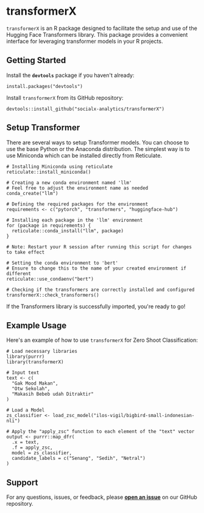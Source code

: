 # transformerX

`transformerX` is an R package designed to facilitate the setup and use of the Hugging Face Transformers library. This package provides a convenient interface for leveraging transformer models in your R projects.

## Getting Started

Install the **`devtools`** package if you haven't already:

```{r}
install.packages("devtools")
```

Install `transformerX` from its GitHub repository:

```{r}
devtools::install_github("socialx-analytics/transformerX")
```

## Setup Transformer

There are several ways to setup Transformer models. You can choose to use the base Python or the Anaconda distribution. The simplest way is to use Miniconda which can be installed directly from Reticulate.

```{r}
# Installing Miniconda using reticulate
reticulate::install_miniconda()

# Creating a new conda environment named 'llm'
# Feel free to adjust the environment name as needed
conda_create("llm")

# Defining the required packages for the environment
requirements <- c("pytorch", "transformers", "huggingface-hub")

# Installing each package in the 'llm' environment
for (package in requirements) {
  reticulate::conda_install("llm", package)
}

# Note: Restart your R session after running this script for changes to take effect

# Setting the conda environment to 'bert'
# Ensure to change this to the name of your created environment if different
reticulate::use_condaenv("bert")

# Checking if the transformers are correctly installed and configured
transformerX::check_transformers()
```

If the Transformers library is successfully imported, you're ready to go!

## Example Usage

Here's an example of how to use `transformerX` for Zero Shoot Classification:

```{r}
# Load necessary libraries
library(purrr) 
library(transformerX)  

# Input text
text <- c(
  "Gak Mood Makan",
  "Otw Sekolah", 
  "Makasih Bebeb udah Ditraktir"
)

# Load a Model
zs_classifier <- load_zsc_model("ilos-vigil/bigbird-small-indonesian-nli")

# Apply the "apply_zsc" function to each element of the "text" vector
output <- purrr::map_dfr(
  .x = text,
  .f = apply_zsc,
  model = zs_classifier,
  candidate_labels = c("Senang", "Sedih", "Netral")
)
```

## **Support**

For any questions, issues, or feedback, please [**open an issue**](https://github.com/socialx-analytics/transformerX/issues) on our GitHub repository.
